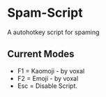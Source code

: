 # Spam-Script
A autohotkey script for spaming

## Current Modes

- F1 = Kaomoji - by voxal
- F2 = Emoji - by voxal
- Esc = Disable Script.
